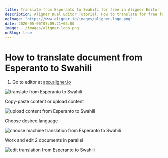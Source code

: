 ```yaml
---
title: Translate from Esperanto to Swahili for free in Aligner Editor
description: Aligner Dual Editor Tutorial. How to translate for free from Esperanto to Swahili. Aligner is multilingual document management platform. 
ogImage: "https://www.aligner.io/images/aligner-logo.png"
date: 2020-05-06T07:09:21+03:00
image: ../images/aligner-logo.png
onBlog: true
---
```


# How to translate document from Esperanto to Swahili

1. Go to editor at [app.aligner.io](https://app.aligner.io "Aligner App web page")

![translate from Esperanto to Swahili](../aligner-blank-editor.png "translate from Esperanto to Swahili")

Copy-paste content or upload content

![upload content from Esperanto to Swahili](../aligner-uploaded-document.png "upload content from Esperanto to Swahili")

Choose desired language

![choose machine translation from Esperanto to Swahili](../aligner-language-dropdown.png "choose machine translation from Esperanto to Swahili")

Work and edit 2 documents in parallel

![edit translation from Esperanto to Swahili](../aligner-double-sitded-editor.png "edit translation from Esperanto to Swahili")

